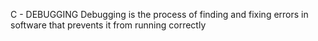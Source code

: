 C - DEBUGGING
Debugging is the process of finding and fixing errors in software that prevents it from running correctly
